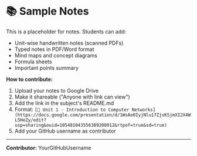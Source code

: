 # 📚 Sample Notes

This is a placeholder for notes. Students can add:
- Unit-wise handwritten notes (scanned PDFs)
- Typed notes in PDF/Word format
- Mind maps and concept diagrams
- Formula sheets
- Important points summary

**How to contribute:**
1. Upload your notes to Google Drive
2. Make it shareable ("Anyone with link can view")
3. Add the link in the subject's README.md
4. Format: `[📘 Unit 1 - Introduction to Computer Networks](https://docs.google.com/presentation/d/1WsAo0IyjNlu17ZjvKSjmXI2X4WL5HeZy/edit?usp=sharing&ouid=105481043556389208912&rtpof=true&sd=true)`
5. Add your GitHub username as contributor

---
**Contributor:** YourGitHubUsername
